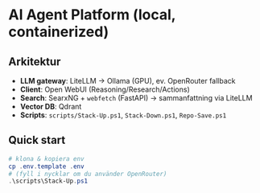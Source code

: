 # AI Agent Platform (local, containerized)

## Arkitektur
- **LLM gateway**: LiteLLM → Ollama (GPU), ev. OpenRouter fallback
- **Client**: Open WebUI (Reasoning/Research/Actions)
- **Search**: SearxNG + `webfetch` (FastAPI) → sammanfattning via LiteLLM
- **Vector DB**: Qdrant
- **Scripts**: `scripts/Stack-Up.ps1`, `Stack-Down.ps1`, `Repo-Save.ps1`

## Quick start
```powershell
# klona & kopiera env
cp .env.template .env
# (fyll i nycklar om du använder OpenRouter)
.\scripts\Stack-Up.ps1
